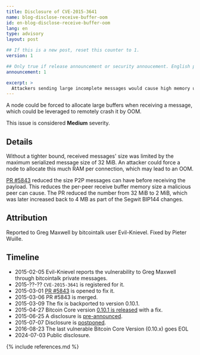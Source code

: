```yaml
---
title: Disclosure of CVE-2015-3641
name: blog-disclose-receive-buffer-oom
id: en-blog-disclose-receive-buffer-oom
lang: en
type: advisory
layout: post

## If this is a new post, reset this counter to 1.
version: 1

## Only true if release announcement or security annoucement. English posts only
announcement: 1

excerpt: >
  Attackers sending large incomplete messages would cause high memory usage. A fix was released on April 27th, 2015 in Bitcoin Core 0.10.1.
---
```


A node could be forced to allocate large buffers when receiving a message, which could be leveraged to remotely crash it by OOM.

This issue is considered **Medium** severity.

## Details

Without a tighter bound, received messages' size was limited by the maximum serialized message size
of 32 MiB. An attacker could force a node to allocate this much RAM per connection, which may lead
to an OOM.

[PR #5843](https://github.com/bitcoin/bitcoin/pull/5843) reduced the size P2P messages can have
before receiving the payload. This reduces the per-peer receive buffer memory size a malicious peer
can cause. The PR reduced the number from 32 MiB to 2 MiB, which was later increased back to 4 MB as
part of the Segwit BIP144 changes.

## Attribution

Reported to Greg Maxwell by bitcointalk user Evil-Knievel. Fixed by Pieter Wuille.

## Timeline

- 2015-02-05 Evil-Knievel reports the vulnerability to Greg Maxwell through bitcointalk private messages.
- 2015-??-?? `CVE-2015-3641` is registered for it.
- 2015-03-01 [PR #5843](https://github.com/bitcoin/bitcoin/pull/5843) is opened to fix it.
- 2015-03-06 PR #5843 is merged.
- 2015-03-09 The fix is backported to version 0.10.1.
- 2015-04-27 Bitcoin Core version [0.10.1 is released](https://lists.linuxfoundation.org/pipermail/bitcoin-dev/2015-April/007828.html) with a fix.
- 2015-06-25 A disclosure is [pre-announced](https://lists.linuxfoundation.org/pipermail/bitcoin-dev/2015-June/009135.html).
- 2015-07-07 Disclosure is [postponed](https://lists.linuxfoundation.org/pipermail/bitcoin-dev/2015-July/009362.html).
- 2016-08-23 The last vulnerable Bitcoin Core Version (0.10.x) goes EOL
- 2024-07-03 Public disclosure.

{% include references.md %}
